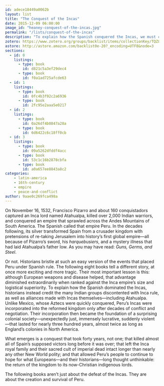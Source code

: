 ```yaml
---
id: adece18449a0062b
layout: list
title: "The Conquest of the Incas"
date: 2015-12-09 06:00:00
image_id: "heaney-conquest-of-the-incas.jpg"
permalink: "/lists/conquest-of-the-incas"
description: "To explain how the Spanish conquered the Incas, we must credit the alliances made with the many Indian groups discontented with Inca rule, as well as alliances made with Incas themselves, including Atahualpa. Those alliances then became the foundation of an incredible colonial society, surprisingly just, suddenly violent, that lasted for nearly three hundred years—almost twice as long as England’s colonies in North America."
zotero: https://www.zotero.org/groups/backlist/items/collectionKey/TQZ8BGPU
astore: http://astore.amazon.com/backlist0e-20?_encoding=UTF8&node=3
sections:
  - id: 0
    listings:
      - type: book
        id: d821c5a3ef29dec4
      - type: book
        id: f0a1ad725afcde63
  - id: 1
    listings:
      - type: book
        id: 0fc4b3f92c2a6936
      - type: book
        id: 2fc95e2aaa5e0217
  - id: 2
    listings:
      - type: book
        id: 0a26df4b0847a28a
      - type: book
        id: 6d6422c6c18ff0cb
  - id: 3
    listings:
      - type: book
        id: 09a5262dfddf4acc
      - type: book
        id: 53c1c16b2878cbfa
      - type: book
        id: a0a657ee8843a8c2
categories:
    - latin-america
    - 16th-century
    - empire
    - peace-and-conflict
author: 9aae0c269fca498a
---
```


On November 16, 1532, Francisco Pizarro and about 160 conquistadors captured an Inca lord named Atahualpa, killed over 2,000 Indian warriors, and conquered an empire that sprawled across the Andes Mountains of South America. The Spanish called that empire Peru. In the decades following, its silver transformed Spain from a crusader kingdom with pretensions of re-taking Jerusalem into history’s first global empire—all because of Pizarro’s sword, his _harquebusiers_, and a mystery illness that had laid Atahualpa’s father low. As you may have read: _Guns, Germs, and Steel_.

Or not. Historians bristle at such an easy version of the events that placed Peru under Spanish rule. The following eight books tell a different story, at once more exciting and more tragic. Their most important lesson is this: although European weapons and disease helped, that advantage diminished extraordinarily when ranked against the Inca empire’s size and logistical superiority. To explain how the Spanish dominated the Incas, historians instead credit the many Indian groups discontented with Inca rule, as well as alliances made with Incas themselves—including Atahualpa. Unlike Mexico, whose Aztecs were quickly conquered, Peru’s Incas were incorporated into the reformed kingdom only after decades of conflict and negotiation. Their incorporation then became the foundation of a surprising colonial society—unexpectedly just, immensely lucrative, suddenly violent—that lasted for nearly three hundred years, almost twice as long as England’s colonies in North America.

What emerges is a conquest that took forty years, not one; that killed almost all of Spain’s supposed victors long before it was over; that left the Inca royal family and their sacred cult of imperial dead intact longer than nearly any other New World polity; and that allowed Peru’s people to continue to hope for what Europeans—and their historians—long thought unthinkable: the return of the kingdom to its now-Christian indigenous lords.

The following books aren’t just about the defeat of the Incas. They are about the creation and survival of Peru.
